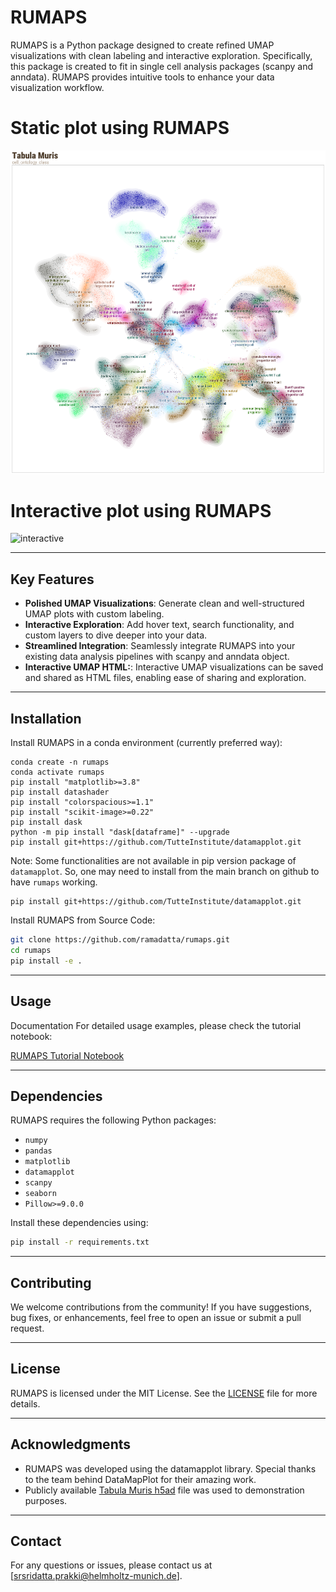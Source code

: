 
# RUMAPS

RUMAPS is a Python package designed to create refined UMAP visualizations with clean labeling and interactive exploration. Specifically, this package is created to fit in single cell analysis packages (scanpy and anndata).  RUMAPS provides intuitive tools to enhance your data visualization workflow.



# Static plot using RUMAPS
![static](https://github.com/ramadatta/rumaps/blob/main/images/static_plot.png)

# Interactive plot using RUMAPS
![interactive](images/interactive.gif)

---

## Key Features
- **Polished UMAP Visualizations**: Generate clean and well-structured UMAP plots with custom labeling.
- **Interactive Exploration**: Add hover text, search functionality, and custom layers to dive deeper into your data.
- **Streamlined Integration**: Seamlessly integrate RUMAPS into your existing data analysis pipelines with scanpy and anndata object.
- **Interactive UMAP HTML:**: Interactive UMAP visualizations can be saved and shared as HTML files, enabling ease of sharing and exploration.

---

## Installation

<!-- Install RUMAPS via pip: -->

<!-- ```bash -->
<!-- pip install -i https://test.pypi.org/simple/ rumaps==0.1.2 -->
<!-- ``` -->

Install RUMAPS in a conda environment (currently preferred way):
```
conda create -n rumaps
conda activate rumaps
pip install "matplotlib>=3.8"
pip install datashader
pip install "colorspacious>=1.1"
pip install "scikit-image>=0.22"
pip install dask
python -m pip install "dask[dataframe]" --upgrade
pip install git+https://github.com/TutteInstitute/datamapplot.git
```

Note: Some functionalities are not available in pip version package of ```datamapplot```. So, one may need to install from the main branch on github to have ```rumaps``` working.
```
pip install git+https://github.com/TutteInstitute/datamapplot.git
```

Install RUMAPS from Source Code:
```bash
git clone https://github.com/ramadatta/rumaps.git
cd rumaps
pip install -e .
```


---

## Usage

Documentation
For detailed usage examples, please check the tutorial notebook:

[RUMAPS Tutorial Notebook](https://colab.research.google.com/drive/18SynVkqi3sw7ZSXyTUu_PIarvZr-mlQV?usp=sharing)


---

## Dependencies
RUMAPS requires the following Python packages:
- `numpy`
- `pandas`
- `matplotlib`
- `datamapplot`
- `scanpy`
- `seaborn`
- `Pillow>=9.0.0`


Install these dependencies using:

```bash
pip install -r requirements.txt
```

---

## Contributing

We welcome contributions from the community! If you have suggestions, bug fixes, or enhancements, feel free to open an issue or submit a pull request.

---

## License

RUMAPS is licensed under the MIT License. See the [LICENSE](LICENSE) file for more details.

---

## Acknowledgments

- RUMAPS was developed using the datamapplot library. Special thanks to the team behind DataMapPlot for their amazing work.
- Publicly available [Tabula Muris h5ad](https://figshare.com/articles/dataset/Tabula_Muris_Scanpy/13363628?file=25753577) file was used to demonstration purposes.

---

## Contact

For any questions or issues, please contact us at [srsridatta.prakki@helmholtz-munich.de].
